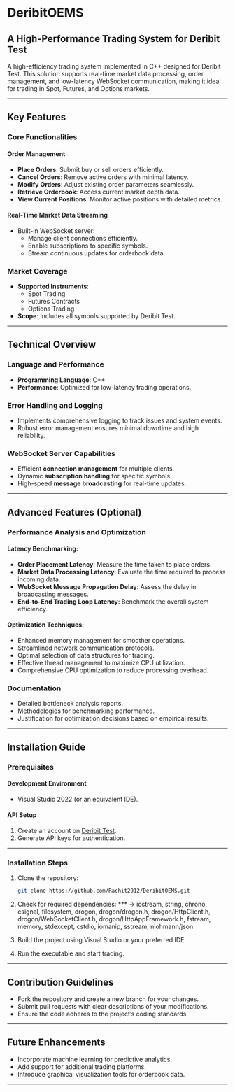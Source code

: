 # DeribitOEMS
## A High-Performance Trading System for Deribit Test

A high-efficiency trading system implemented in C++ designed for Deribit Test. This solution supports real-time market data processing, order management, and low-latency WebSocket communication, making it ideal for trading in Spot, Futures, and Options markets.

---

## Key Features

### Core Functionalities

#### **Order Management**
- **Place Orders**: Submit buy or sell orders efficiently.
- **Cancel Orders**: Remove active orders with minimal latency.
- **Modify Orders**: Adjust existing order parameters seamlessly.
- **Retrieve Orderbook**: Access current market depth data.
- **View Current Positions**: Monitor active positions with detailed metrics.

#### **Real-Time Market Data Streaming**
- Built-in WebSocket server:
  - Manage client connections efficiently.
  - Enable subscriptions to specific symbols.
  - Stream continuous updates for orderbook data.

### Market Coverage
- **Supported Instruments**:
  - Spot Trading
  - Futures Contracts
  - Options Trading
- **Scope**: Includes all symbols supported by Deribit Test.

---

## Technical Overview

### Language and Performance
- **Programming Language**: C++
- **Performance**: Optimized for low-latency trading operations.

### Error Handling and Logging
- Implements comprehensive logging to track issues and system events.
- Robust error management ensures minimal downtime and high reliability.

### WebSocket Server Capabilities
- Efficient **connection management** for multiple clients.
- Dynamic **subscription handling** for specific symbols.
- High-speed **message broadcasting** for real-time updates.

---

## Advanced Features (Optional)

### Performance Analysis and Optimization
#### Latency Benchmarking:
- **Order Placement Latency**: Measure the time taken to place orders.
- **Market Data Processing Latency**: Evaluate the time required to process incoming data.
- **WebSocket Message Propagation Delay**: Assess the delay in broadcasting messages.
- **End-to-End Trading Loop Latency**: Benchmark the overall system efficiency.

#### Optimization Techniques:
- Enhanced memory management for smoother operations.
- Streamlined network communication protocols.
- Optimal selection of data structures for trading.
- Effective thread management to maximize CPU utilization.
- Comprehensive CPU optimization to reduce processing overhead.

### Documentation
- Detailed bottleneck analysis reports.
- Methodologies for benchmarking performance.
- Justification for optimization decisions based on empirical results.

---

## Installation Guide

### Prerequisites

#### Development Environment
- Visual Studio 2022 (or an equivalent IDE).



#### API Setup
1. Create an account on [Deribit Test](https://test.deribit.com/).
2. Generate API keys for authentication.

---

### Installation Steps
1. Clone the repository:
   ```bash
   git clone https://github.com/Rachit2912/DeribitOEMS.git
   ```
2. Check for required dependencies: 
  *** -> iostream, string, chrono, csignal, filesystem, drogon, drogon/drogon.h, drogon/HttpClient.h, drogon/WebSocketClient.h, drogon/HttpAppFramework.h, fstream, memory, stdexcept, cstdio, iomanip, sstream, nlohmann/json


3. Build the project using Visual Studio or your preferred IDE.
4. Run the executable and start trading.

---

## Contribution Guidelines
- Fork the repository and create a new branch for your changes.
- Submit pull requests with clear descriptions of your modifications.
- Ensure the code adheres to the project’s coding standards.

---

## Future Enhancements
- Incorporate machine learning for predictive analytics.
- Add support for additional trading platforms.
- Introduce graphical visualization tools for orderbook data.

---
